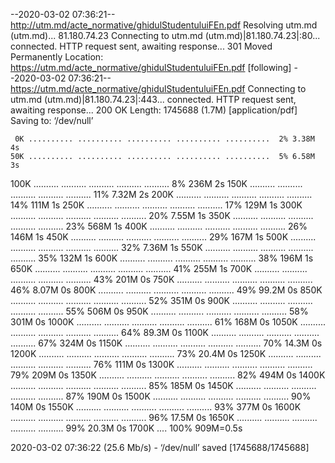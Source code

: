 --2020-03-02 07:36:21--  http://utm.md/acte_normative/ghidulStudentuluiFEn.pdf
Resolving utm.md (utm.md)... 81.180.74.23
Connecting to utm.md (utm.md)|81.180.74.23|:80... connected.
HTTP request sent, awaiting response... 301 Moved Permanently
Location: https://utm.md/acte_normative/ghidulStudentuluiFEn.pdf [following]
--2020-03-02 07:36:21--  https://utm.md/acte_normative/ghidulStudentuluiFEn.pdf
Connecting to utm.md (utm.md)|81.180.74.23|:443... connected.
HTTP request sent, awaiting response... 200 OK
Length: 1745688 (1.7M) [application/pdf]
Saving to: ‘/dev/null’

     0K .......... .......... .......... .......... ..........  2% 3.38M 4s
    50K .......... .......... .......... .......... ..........  5% 6.58M 3s
   100K .......... .......... .......... .......... ..........  8%  236M 2s
   150K .......... .......... .......... .......... .......... 11% 7.32M 2s
   200K .......... .......... .......... .......... .......... 14%  111M 1s
   250K .......... .......... .......... .......... .......... 17%  129M 1s
   300K .......... .......... .......... .......... .......... 20% 7.55M 1s
   350K .......... .......... .......... .......... .......... 23%  568M 1s
   400K .......... .......... .......... .......... .......... 26%  146M 1s
   450K .......... .......... .......... .......... .......... 29%  167M 1s
   500K .......... .......... .......... .......... .......... 32% 7.36M 1s
   550K .......... .......... .......... .......... .......... 35%  132M 1s
   600K .......... .......... .......... .......... .......... 38%  196M 1s
   650K .......... .......... .......... .......... .......... 41%  255M 1s
   700K .......... .......... .......... .......... .......... 43%  201M 0s
   750K .......... .......... .......... .......... .......... 46% 8.07M 0s
   800K .......... .......... .......... .......... .......... 49% 99.2M 0s
   850K .......... .......... .......... .......... .......... 52%  351M 0s
   900K .......... .......... .......... .......... .......... 55%  506M 0s
   950K .......... .......... .......... .......... .......... 58%  301M 0s
  1000K .......... .......... .......... .......... .......... 61%  168M 0s
  1050K .......... .......... .......... .......... .......... 64% 89.3M 0s
  1100K .......... .......... .......... .......... .......... 67%  324M 0s
  1150K .......... .......... .......... .......... .......... 70% 14.3M 0s
  1200K .......... .......... .......... .......... .......... 73% 20.4M 0s
  1250K .......... .......... .......... .......... .......... 76%  111M 0s
  1300K .......... .......... .......... .......... .......... 79%  209M 0s
  1350K .......... .......... .......... .......... .......... 82%  494M 0s
  1400K .......... .......... .......... .......... .......... 85%  185M 0s
  1450K .......... .......... .......... .......... .......... 87%  190M 0s
  1500K .......... .......... .......... .......... .......... 90%  140M 0s
  1550K .......... .......... .......... .......... .......... 93%  377M 0s
  1600K .......... .......... .......... .......... .......... 96% 17.5M 0s
  1650K .......... .......... .......... .......... .......... 99% 20.3M 0s
  1700K ....                                                  100%  909M=0.5s

2020-03-02 07:36:22 (25.6 Mb/s) - ‘/dev/null’ saved [1745688/1745688]

